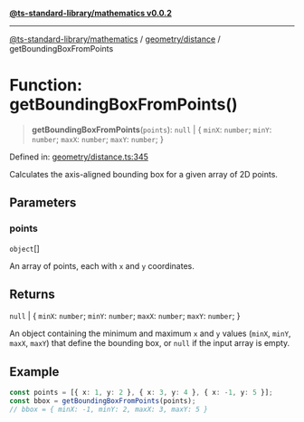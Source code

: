 [**@ts-standard-library/mathematics v0.0.2**](../../../README.md)

***

[@ts-standard-library/mathematics](../../../README.md) / [geometry/distance](../README.md) / getBoundingBoxFromPoints

# Function: getBoundingBoxFromPoints()

> **getBoundingBoxFromPoints**(`points`): `null` \| \{ `minX`: `number`; `minY`: `number`; `maxX`: `number`; `maxY`: `number`; \}

Defined in: [geometry/distance.ts:345](https://github.com/gabaudette/ts-stdlib/blob/725aff52e6f28b9942b278b955914b3ace9f325c/packages/mathematics/src/geometry/distance.ts#L345)

Calculates the axis-aligned bounding box for a given array of 2D points.

## Parameters

### points

`object`[]

An array of points, each with `x` and `y` coordinates.

## Returns

`null` \| \{ `minX`: `number`; `minY`: `number`; `maxX`: `number`; `maxY`: `number`; \}

An object containing the minimum and maximum `x` and `y` values (`minX`, `minY`, `maxX`, `maxY`)
         that define the bounding box, or `null` if the input array is empty.

## Example

```typescript
const points = [{ x: 1, y: 2 }, { x: 3, y: 4 }, { x: -1, y: 5 }];
const bbox = getBoundingBoxFromPoints(points);
// bbox = { minX: -1, minY: 2, maxX: 3, maxY: 5 }
```
